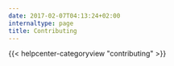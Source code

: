 ```yaml
---
date: 2017-02-07T04:13:24+02:00
internaltype: page
title: Contributing
---
```


{{< helpcenter-categoryview "contributing" >}}